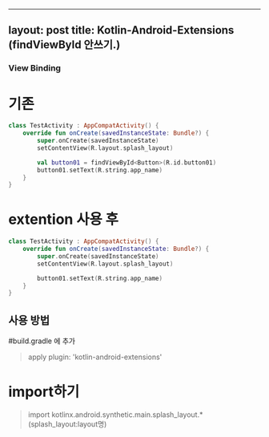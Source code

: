 
---
layout: post
title: Kotlin-Android-Extensions (findViewById 안쓰기.)
---

### View Binding   

# 기존   
```kotlin
class TestActivity : AppCompatActivity() {
    override fun onCreate(savedInstanceState: Bundle?) {
        super.onCreate(savedInstanceState)
        setContentView(R.layout.splash_layout)

        val button01 = findViewById<Button>(R.id.button01)
        button01.setText(R.string.app_name)
    }
}
```

# extention 사용 후   
```Kotlin
class TestActivity : AppCompatActivity() {
    override fun onCreate(savedInstanceState: Bundle?) {
        super.onCreate(savedInstanceState)
        setContentView(R.layout.splash_layout)

        button01.setText(R.string.app_name)
    }
}
```

## 사용 방법   
#build.gradle 에 추가   
> apply plugin: 'kotlin-android-extensions'   

# import하기   
>import kotlinx.android.synthetic.main.splash_layout.* (splash_layout:layout명)    
